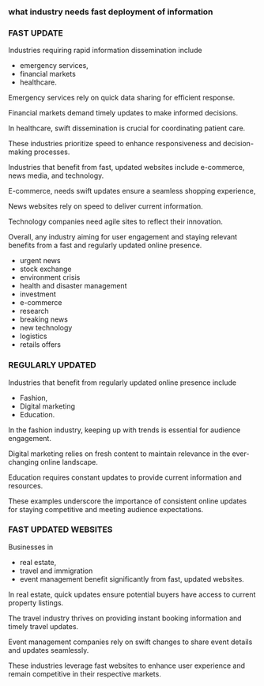 ### what industry needs fast deployment of information 

### FAST UPDATE

Industries requiring rapid information dissemination include 

+ emergency services, 
+ financial markets
+ healthcare. 

Emergency services rely on quick data sharing for efficient response. 

Financial markets demand timely updates to make informed decisions. 

In healthcare, swift dissemination is crucial for coordinating patient care. 

These industries prioritize speed to enhance responsiveness and decision-making processes.

Industries that benefit from fast, updated websites include e-commerce, news media, and technology. 

E-commerce, needs swift updates ensure a seamless shopping experience, 

News websites rely on speed to deliver current information.

Technology companies need agile sites to reflect their innovation. 
 
Overall, any industry aiming for user engagement and staying relevant benefits from a fast and regularly updated online presence.


+ urgent news
+ stock exchange
+ environment crisis 
+ health and disaster management 
+ investment
+ e-commerce
+ research 
+ breaking news
+ new technology 
+ logistics
+ retails offers

### REGULARLY UPDATED

Industries that benefit from regularly updated online presence include 

+ Fashion, 
+ Digital marketing
+ Education. 

In the fashion industry, keeping up with trends is essential for audience engagement. 

Digital marketing relies on fresh content to maintain relevance in the ever-changing online landscape. 

Education requires constant updates to provide current information and resources. 

These examples underscore the importance of consistent online updates for staying competitive and meeting audience expectations.

### FAST UPDATED WEBSITES

Businesses in 

+ real estate, 
+ travel and immigration 
+ event management benefit significantly from fast, updated websites. 

 In real estate, quick updates ensure potential buyers have access to current property listings. 
 
The travel industry thrives on providing instant booking information and timely travel updates. 

Event management companies rely on swift changes to share event details and updates seamlessly. 

These industries leverage fast websites to enhance user experience and remain competitive in their respective markets.

